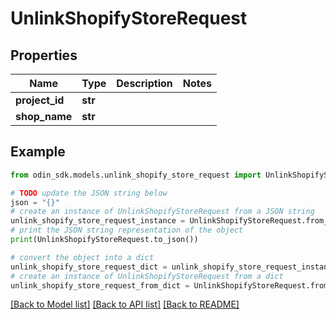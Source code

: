 # UnlinkShopifyStoreRequest


## Properties

Name | Type | Description | Notes
------------ | ------------- | ------------- | -------------
**project_id** | **str** |  | 
**shop_name** | **str** |  | 

## Example

```python
from odin_sdk.models.unlink_shopify_store_request import UnlinkShopifyStoreRequest

# TODO update the JSON string below
json = "{}"
# create an instance of UnlinkShopifyStoreRequest from a JSON string
unlink_shopify_store_request_instance = UnlinkShopifyStoreRequest.from_json(json)
# print the JSON string representation of the object
print(UnlinkShopifyStoreRequest.to_json())

# convert the object into a dict
unlink_shopify_store_request_dict = unlink_shopify_store_request_instance.to_dict()
# create an instance of UnlinkShopifyStoreRequest from a dict
unlink_shopify_store_request_from_dict = UnlinkShopifyStoreRequest.from_dict(unlink_shopify_store_request_dict)
```
[[Back to Model list]](../README.md#documentation-for-models) [[Back to API list]](../README.md#documentation-for-api-endpoints) [[Back to README]](../README.md)


